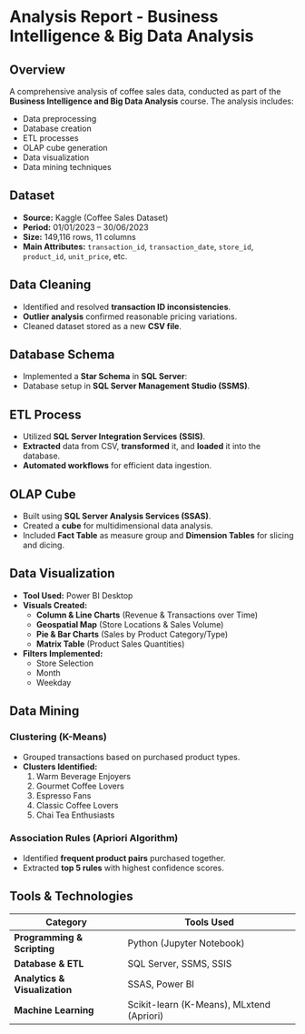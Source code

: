 # Analysis Report - Business Intelligence & Big Data Analysis

## Overview
Α comprehensive analysis of coffee sales data, conducted as part of the **Business Intelligence and Big Data Analysis** course. The analysis includes:
- Data preprocessing
- Database creation
- ETL processes
- OLAP cube generation
- Data visualization
- Data mining techniques

## Dataset
- **Source:** Kaggle (Coffee Sales Dataset)
- **Period:** 01/01/2023 – 30/06/2023
- **Size:** 149,116 rows, 11 columns
- **Main Attributes:** `transaction_id`, `transaction_date`, `store_id`, `product_id`, `unit_price`, etc.

## Data Cleaning
- Identified and resolved **transaction ID inconsistencies**.
- **Outlier analysis** confirmed reasonable pricing variations.
- Cleaned dataset stored as a new **CSV file**.

## Database Schema
- Implemented a **Star Schema** in **SQL Server**:
- Database setup in **SQL Server Management Studio (SSMS)**.

## ETL Process
- Utilized **SQL Server Integration Services (SSIS)**.
- **Extracted** data from CSV, **transformed** it, and **loaded** it into the database.
- **Automated workflows** for efficient data ingestion.

## OLAP Cube
- Built using **SQL Server Analysis Services (SSAS)**.
- Created a **cube** for multidimensional data analysis.
- Included **Fact Table** as measure group and **Dimension Tables** for slicing and dicing.

## Data Visualization
- **Tool Used:** Power BI Desktop
- **Visuals Created:**
  - **Column & Line Charts** (Revenue & Transactions over Time)
  - **Geospatial Map** (Store Locations & Sales Volume)
  - **Pie & Bar Charts** (Sales by Product Category/Type)
  - **Matrix Table** (Product Sales Quantities)
- **Filters Implemented:**
  - Store Selection
  - Month
  - Weekday

## Data Mining
### Clustering (K-Means)
- Grouped transactions based on purchased product types.
- **Clusters Identified:**
  1. Warm Beverage Enjoyers
  2. Gourmet Coffee Lovers
  3. Espresso Fans
  4. Classic Coffee Lovers
  5. Chai Tea Enthusiasts

### Association Rules (Apriori Algorithm)
- Identified **frequent product pairs** purchased together.
- Extracted **top 5 rules** with highest confidence scores.

## Tools & Technologies
| Category         | Tools Used |
|-----------------|------------|
| **Programming & Scripting** | Python (Jupyter Notebook) |
| **Database & ETL** | SQL Server, SSMS, SSIS |
| **Analytics & Visualization** | SSAS, Power BI |
| **Machine Learning** | Scikit-learn (K-Means), MLxtend (Apriori) |
